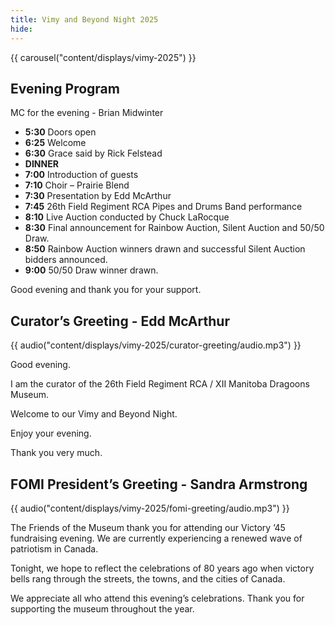 ```yaml
---
title: Vimy and Beyond Night 2025
hide:
---
```


{{ carousel("content/displays/vimy-2025") }}

## Evening Program

MC for the evening - Brian Midwinter

- **5:30**  Doors open
- **6:25**  Welcome
- **6:30**  Grace said by Rick Felstead
- **DINNER**
- **7:00**  Introduction of guests
- **7:10**  Choir – Prairie Blend
- **7:30**  Presentation by Edd McArthur
- **7:45**  26th Field Regiment RCA Pipes and Drums Band performance
- **8:10**  Live Auction conducted by Chuck LaRocque
- **8:30**  Final announcement for Rainbow Auction, Silent Auction and 50/50 Draw.
- **8:50**  Rainbow Auction winners drawn and successful Silent Auction bidders announced.
- **9:00**  50/50 Draw winner drawn.

Good evening and thank you for your support.



## Curator’s Greeting - Edd McArthur

{{ audio("content/displays/vimy-2025/curator-greeting/audio.mp3") }}

Good evening.

I am the curator of the 26th Field Regiment RCA / XII Manitoba Dragoons Museum.

Welcome to our Vimy and Beyond Night.

Enjoy your evening.

Thank you very much.



## FOMI President’s Greeting - Sandra Armstrong

{{ audio("content/displays/vimy-2025/fomi-greeting/audio.mp3") }}

The Friends of the Museum thank you for attending our Victory ’45 fundraising evening. We are currently experiencing a renewed wave of patriotism in Canada.

Tonight, we hope to reflect the celebrations of 80 years ago when victory bells rang through the streets, the towns, and the cities of Canada.

We appreciate all who attend this evening’s celebrations. Thank you for supporting the museum throughout the year.

